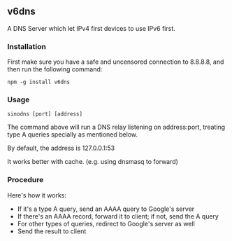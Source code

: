 v6dns
------
A DNS Server which let IPv4 first devices to use IPv6 first.

### Installation

First make sure you have a safe and uncensored connection to 8.8.8.8, and then run the following command:

```
npm -g install v6dns
```

### Usage

```
sinodns [port] [address]
```
The command above will run a DNS relay listening on address:port, treating type A queries specially as mentioned below.

By default, the address is 127.0.0.1:53

It works better with cache. (e.g. using dnsmasq to forward)

### Procedure

Here's how it works:

 * If it's a type A query, send an AAAA query to Google's server
 * If there's an AAAA record, forward it to client; if not, send the A query
 * For other types of queries, redirect to Google's server as well
 * Send the result to client
